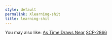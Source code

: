 ```yaml
---
style: default
permalink: Xlearning-shit
title: learning-shit
---
```

You may also like:
[As Time Draws Near](http://scp-wiki.net/as-time-draws-near)
[SCP-2866](http://scp-wiki.net/scp-2866)